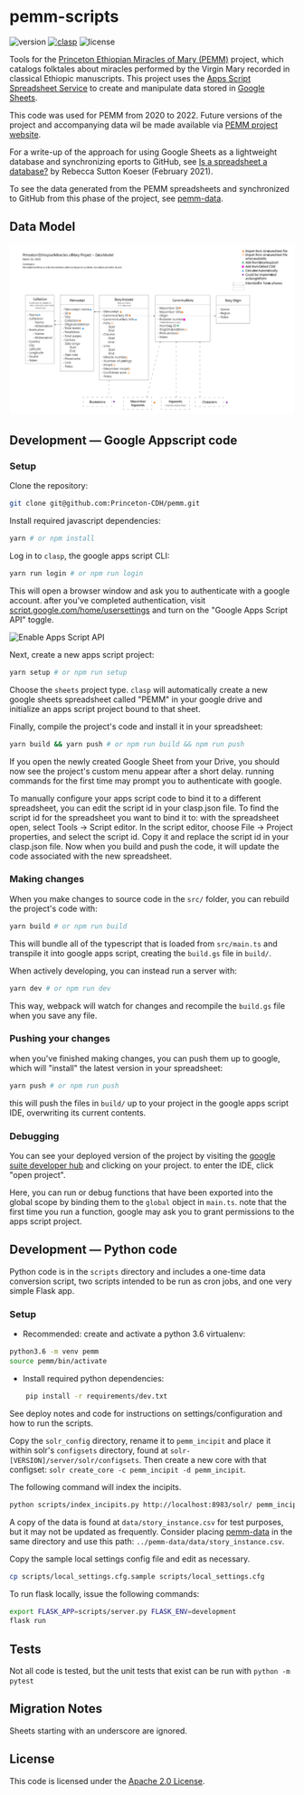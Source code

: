 # pemm-scripts
![version](https://img.shields.io/github/package-json/v/Princeton-CDH/pemm-scripts)
[![clasp](https://img.shields.io/badge/built%20with-clasp-4285f4.svg)](https://github.com/google/clasp)
![license](https://img.shields.io/github/license/Princeton-CDH/pemm-scripts)

Tools for the [Princeton Ethiopian Miracles of Mary (PEMM)](https://cdh.princeton.edu/projects/ethiopian-miracles-mary-project/)
project, which catalogs folktales about miracles performed by the Virgin Mary
recorded in classical Ethiopic manuscripts. This project uses the [Apps Script Spreadsheet Service](https://developers.google.com/apps-script/reference/spreadsheet/) to create and manipulate data stored in [Google Sheets](https://docs.google.com/spreadsheets/).


This code was used for PEMM from 2020 to 2022. Future versions of the project and accompanying data wil be made available via  [PEMM project website](https://pemm.princeton.edu/). 

For a write-up of the approach for using Google Sheets as a lightweight database and synchronizing eports to GitHub, see [Is a spreadsheet a database?](https://cdh.princeton.edu/updates/2021/02/11/google-sheets-experiments-pemm/) by Rebecca Sutton Koeser (February 2021).

To see the data generated from the PEMM spreadsheets and synchronized to GitHub from this phase of the project, see [pemm-data](https://github.com/Princeton-CDH/pemm-data).


## Data Model

![data model diagram](docs/v0.2_data-model.svg)

## Development — Google Appscript code
### Setup

Clone the repository:
```sh
git clone git@github.com:Princeton-CDH/pemm.git
```
Install required javascript dependencies:
```sh
yarn # or npm install
```
Log in to `clasp`, the google apps script CLI:
```sh
yarn run login # or npm run login
```
This will open a browser window and ask you to authenticate with a google
account. after you've completed authentication, visit [script.google.com/home/usersettings](https://script.google.com/home/usersettings)
and turn on the "Google Apps Script API" toggle.

![Enable Apps Script API](https://user-images.githubusercontent.com/744973/54870967-a9135780-4d6a-11e9-991c-9f57a508bdf0.gif)

Next, create a new apps script project:
```sh
yarn setup # or npm run setup
```
Choose the `sheets` project type. `clasp` will automatically create a new
google sheets spreadsheet called "PEMM" in your google drive and initialize
an apps script project bound to that sheet.

Finally, compile the project's code and install it in your spreadsheet:
```sh
yarn build && yarn push # or npm run build && npm run push
```

If you open the newly created Google Sheet from your Drive, you should now
see the project's custom menu appear after a short delay. running commands for
the first time may prompt you to authenticate with google.

To manually configure your apps script code to bind it to a different spreadsheet,
you can edit the script id in your clasp.json file.  To find the script id
for the spreadsheet you want to bind it to: with the spreadsheet open,
select Tools -> Script editor. In the script editor, choose File -> Project
properties, and select the script id. Copy it and replace the script id
in your clasp.json file. Now when you build and push the code, it will
update the code associated with the new spreadsheet.

### Making changes

When you make changes to source code in the `src/` folder, you can rebuild the
project's code with:
```sh
yarn build # or npm run build
```
This will bundle all of the typescript that is loaded from `src/main.ts` and
transpile it into google apps script, creating the `build.gs` file in `build/`.

When actively developing, you can instead run a server with:
```sh
yarn dev # or npm run dev
```
This way, webpack will watch for changes and recompile the `build.gs` file
when you save any file.

### Pushing your changes

when you've finished making changes, you can push them up to google, which will
"install" the latest version in your spreadsheet:
```sh
yarn push # or npm run push
```
this will push the files in `build/` up to your project in the google apps
script IDE, overwriting its current contents.

### Debugging

You can see your deployed version of the project by
visiting the [google suite developer hub](https://script.google.com/home) and
clicking on your project. to enter the IDE, click "open project".

Here, you can run or debug functions that have been exported into the global
scope by binding them to the `global` object in `main.ts`. note that the first
time you run a function, google may ask you to grant permissions to the apps
script project.


## Development — Python code

Python code is in the `scripts` directory and includes a one-time data
conversion script, two scripts intended to be run as cron jobs,
and one very simple Flask app.

### Setup

- Recommended: create and activate a python 3.6 virtualenv:
```sh
python3.6 -m venv pemm
source pemm/bin/activate
```
- Install required python dependencies:
```sh
    pip install -r requirements/dev.txt
```

See deploy notes and code for instructions on settings/configuration
and how to run the scripts.

Copy the `solr_config` directory, rename it to `pemm_incipit` and place it within solr's
`configsets` directory, found at `solr-[VERSION]/server/solr/configsets`. Then
create a new core with that configset: `solr create_core -c pemm_incipit -d pemm_incipit`.

The following command will index the incipits. 
```sh
python scripts/index_incipits.py http://localhost:8983/solr/ pemm_incipit [PATH_TO_INCIPIT_CSV]
```
A copy of the data is found at `data/story_instance.csv` for test purposes, but 
it may not be updated as frequently. Consider placing 
[pemm-data](https://github.com/Princeton-CDH/pemm-data) in the same directory 
and use this path: `../pemm-data/data/story_instance.csv`.

Copy the sample local settings config file and edit as necessary.
```sh
cp scripts/local_settings.cfg.sample scripts/local_settings.cfg
```

To run flask locally, issue the following commands:
```sh
export FLASK_APP=scripts/server.py FLASK_ENV=development
flask run
```

## Tests

Not all code is tested, but the unit tests that exist can be run with `python -m pytest`

## Migration Notes

Sheets starting with an underscore are ignored.

## License
This code is licensed under the [Apache 2.0 License](https://github.com/Princeton-CDH/pemm-scripts/blob/master/LICENSE).
